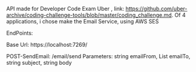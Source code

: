 API made for Developer Code Exam Uber , link: https://github.com/uber-archive/coding-challenge-tools/blob/master/coding_challenge.md.
Of 4 applications, i chose make the Email Service, using AWS SES 

EndPoints:

Base Url: https://localhost:7269/

POST-SendEmail: /email/send
Parameters: string emailFrom, List<string> emailTo, string subject, string body







